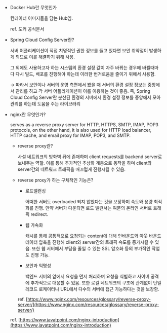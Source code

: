 - Docker Hub란 무엇인가
    
    컨테이너 이미지들을 담는 Hub임.
    
    ref. 도커 공식문서
    
- Spring Cloud Config Server란?
    
    서버 어플리케이션이 직접 치명적인 권한 정보를 들고 있다면 보안 취약점이 발생하게 되므로 이를 해결하기 위해 사용. 
    
    그 외에도 사용하고자 하는 시스템의 환경 설정 값이 자주 바뀌는 경우에 바뀔때마다 다시 빌드, 배포를 진행해야 하는데 이러한 번거로움을 줄이기 위해서 사용함.
    
    → 따라서 보안이나 서버의 운영 측면에서 봤을 때 서버의 환경 설정 정보는 중앙에서 관리를 하고 각 서버 어플리케이션이 이를 이용하는 것이 좋음. 즉, Spring Cloud Config Server란 분산된 환경의 서버에서 환경 설정 정보를 중앙에서 모아 관리를 하는데 도움을 주는 라이브러리
    
- nginx란 무엇인가?
    
    serves as a reverse proxy server for HTTP, HTTPS, SMTP, IMAP, POP3 protocols, on the other hand, it is also used for HTTP load balancer, HTTP cache, and email proxy for IMAP, POP3, and SMTP.
    
    - reverse proxy란?
        
        사설 네트워크의 방화벽 뒤에 존재하며 client requests를 backend server로 보내주는 역할. 이를 통해 추가적인 추상화 계층으로 동작을 하며 client와 server간의 네트워크 트래픽을 매끄럽게 진행시킬 수 있음.
        
    - reverse proxy가 하는 구체적인 기능은?
        - 로드밸런싱
            
            어떠한 서버도 overloaded 되지 않았다는 것을 보장하며 속도와 용량 최적화를 진행. 만약 서버가 다운되면 로드 밸런서는 여분의 온라인 서버로 트래픽 redirect.
            
        - 웹 가속화
            
            캐시를 통해 공통적으로 요청되는 content에 대해 인바운드와 아웃 바운드 데이터 압축을 진행해 client와 server간의 트래픽 속도를 증가시킬 수 있음. 또한 웹 서버에서 부담을 줄일 수 있는 SSL 암호화 등의 부가적인 작업도 진행 가능.
            
        - 보안과 익명성
            
            백엔드 서버의 앞에서 요청을 먼저 처리하며 요청을 식별하고 사이버 공격에 추가적으로 대응할 수 있음. 또한 로컬 네트워크의 구조에 관계없이 단일 레코드 로케이터나 URL에서 다수의 서버에 접근 가능하다는 것을 보장함.
            
        
        ref. [https://www.nginx.com/resources/glossary/reverse-proxy-server/](https://www.nginx.com/resources/glossary/reverse-proxy-server/)
        
    
    ref. [https://www.javatpoint.com/nginx-introduction](https://www.javatpoint.com/nginx-introduction)
    
